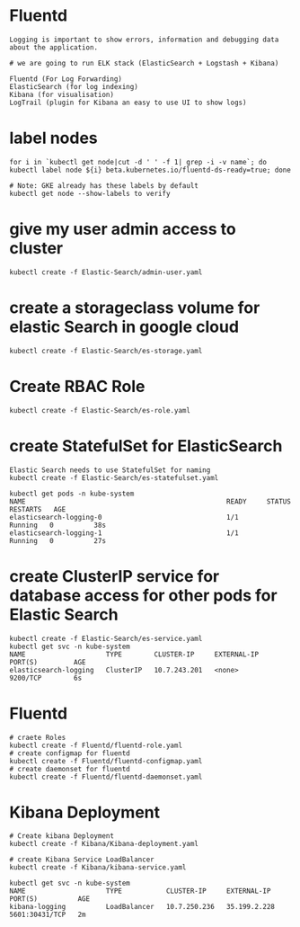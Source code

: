 # Fluentd
```
Logging is important to show errors, information and debugging data about the application.

# we are going to run ELK stack (ElasticSearch + Logstash + Kibana)

Fluentd (For Log Forwarding)
ElasticSearch (for log indexing)
Kibana (for visualisation)
LogTrail (plugin for Kibana an easy to use UI to show logs)
```

# label nodes
```
for i in `kubectl get node|cut -d ' ' -f 1| grep -i -v name`; do kubectl label node ${i} beta.kubernetes.io/fluentd-ds-ready=true; done

# Note: GKE already has these labels by default
kubectl get node --show-labels to verify
```
# give my user admin access to cluster
```
kubectl create -f Elastic-Search/admin-user.yaml
```
# create a storageclass volume for elastic Search in google cloud
```
kubectl create -f Elastic-Search/es-storage.yaml
```

# Create RBAC Role
```
kubectl create -f Elastic-Search/es-role.yaml
```

# create StatefulSet for ElasticSearch
```
Elastic Search needs to use StatefulSet for naming
kubectl create -f Elastic-Search/es-statefulset.yaml

kubectl get pods -n kube-system
NAME                                                  READY     STATUS    RESTARTS   AGE
elasticsearch-logging-0                               1/1       Running   0          38s
elasticsearch-logging-1                               1/1       Running   0          27s
```

# create ClusterIP service for database access for other pods for Elastic Search
```
kubectl create -f Elastic-Search/es-service.yaml
kubectl get svc -n kube-system
NAME                    TYPE        CLUSTER-IP     EXTERNAL-IP   PORT(S)         AGE
elasticsearch-logging   ClusterIP   10.7.243.201   <none>        9200/TCP        6s
```


# Fluentd
```
# craete Roles
kubectl create -f Fluentd/fluentd-role.yaml
# create configmap for fluentd
kubectl create -f Fluentd/fluentd-configmap.yaml
# create daemonset for fluentd
kubectl create -f Fluentd/fluentd-daemonset.yaml
```



# Kibana Deployment
```
# Create kibana Deployment
kubectl create -f Kibana/Kibana-deployment.yaml

# create Kibana Service LoadBalancer
kubectl create -f Kibana/kibana-service.yaml

kubectl get svc -n kube-system
NAME                    TYPE           CLUSTER-IP     EXTERNAL-IP    PORT(S)          AGE
kibana-logging          LoadBalancer   10.7.250.236   35.199.2.228   5601:30431/TCP   2m

```
